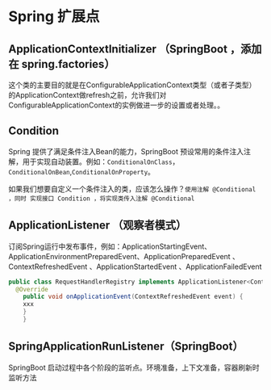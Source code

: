# Spring 扩展点

## ApplicationContextInitializer （SpringBoot ，添加在 spring.factories）

这个类的主要目的就是在ConfigurableApplicationContext类型（或者子类型）的ApplicationContext做refresh之前，允许我们对ConfigurableApplicationContext的实例做进一步的设置或者处理。。

## Condition 

Spring 提供了满足条件注入Bean的能力，SpringBoot 预设常用的条件注入注解，用于实现自动装置。例如：`ConditionalOnClass`，`ConditionalOnBean`,`ConditionalOnProperty`。

如果我们想要自定义一个条件注入的类，应该怎么操作？`使用注解 @Conditional ，同时 实现接口 Condition ，将实现类传入注解 @Conditional`

## ApplicationListener （观察者模式）

订阅Spring运行中发布事件，例如：ApplicationStartingEvent、ApplicationEnvironmentPreparedEvent、ApplicationPreparedEvent 、ContextRefreshedEvent 、ApplicationStartedEvent  、ApplicationFailedEvent  
```java
public class RequestHandlerRegistry implements ApplicationListener<ContextRefreshedEvent> {
  @Override
    public void onApplicationEvent(ContextRefreshedEvent event) {
    xxx
    }
    }
```


## SpringApplicationRunListener（SpringBoot）

SpringBoot 启动过程中各个阶段的监听点。环境准备，上下文准备，容器刷新时监听方法
